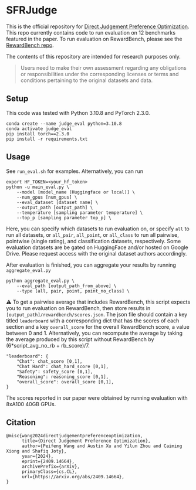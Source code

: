 # SFRJudge

This is the official repository for [Direct Judgement Preference Optimization](https://arxiv.org/abs/2409.14664). This repo currently contains code to run evaluation on 12 benchmarks featured in the paper. To run evaluation on RewardBench, please see the [RewardBench repo](https://github.com/allenai/reward-bench).

The contents of this repository are intended for research purposes only.

> Users need to make their own assessment regarding any obligations or responsibilities under the corresponding licenses or terms and conditions pertaining to the original datasets and data.


## Setup
This code was tested with Python 3.10.8 and PyTorch 2.3.0. 

```
conda create --name judge_eval python=3.10.8
conda activate judge_eval
pip install torch==2.3.0
pip install -r requirements.txt
```

## Usage
See `run_eval.sh` for examples. Alternatively, you can run

```
export HF_TOKEN=<your_hf_token>
python -u main_eval.py \
    --model [model_name (Huggingface or local)] \
    --num_gpus [num_gpus] \
    --eval_dataset [dataset name] \
    --output_path [output_path] \
    --temperature [sampling parameter temperature] \
    --top_p [sampling parameter top_p] \
```

Here, you can specify which datasets to run evaluation on, or specify `all` to run all datasets, or `all_pair`, `all_point`, or `all_class` to run all pairwise, pointwise (single rating), and classification datasets, respectively. Some evaluation datasets are be gated on HuggingFace and/or hosted on Google Drive. Please request access with the original dataset authors accordingly. 

After evaluation is finished, you can aggregate your results by running `aggregate_eval.py`
```
python aggregate_eval.py \
    --eval_path [output_path_from_above] \
    --type [all, pair, point, point_no_class] \ 
```

:warning: To get a pairwise average that includes RewardBench, this script expects you to run evaluation on RewardBench, then store results in `[output_path]/rewardbench/scores.json`. The json file should contain a key titled `leaderboard` with a corresponding dict that has the scores of each section and a key `overall_score` for the overall RewardBench score, a value between 0 and 1. Alternatively, you can recompute the average by taking the average produced by this script without RewardBench by (6*script_avg_no_rb + rb_score)/7.

```
"leaderboard": {
    "Chat": chat_score [0,1],
    "Chat Hard": chat_hard_score [0,1],
    "Safety": safety_score [0,1],
    "Reasoning": reasoning_score [0,1],
    "overall_score": overall_score [0,1],
}
```

The scores reported in our paper were obtained by running evaluation with 8xA100 40GB GPUs. 

## Citation
```
@misc{wang2024directjudgementpreferenceoptimization,
      title={Direct Judgement Preference Optimization}, 
      author={Peifeng Wang and Austin Xu and Yilun Zhou and Caiming Xiong and Shafiq Joty},
      year={2024},
      eprint={2409.14664},
      archivePrefix={arXiv},
      primaryClass={cs.CL},
      url={https://arxiv.org/abs/2409.14664}, 
}
```